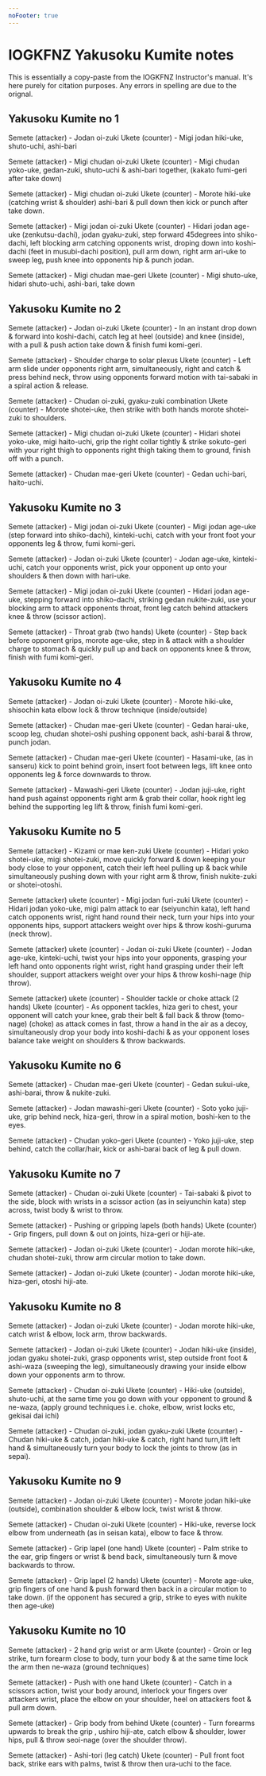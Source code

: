 ```yaml
---
noFooter: true
---
```


# IOGKFNZ Yakusoku Kumite notes

This is essentially a copy-paste from the IOGKFNZ Instructor's manual. It's here purely for citation purposes. Any errors in spelling are due to the orignal.

## Yakusoku Kumite no 1

Semete (attacker) - Jodan oi-zuki
Ukete (counter) - Migi jodan hiki-uke, shuto-uchi, ashi-bari

Semete (attacker) - Migi chudan oi-zuki
Ukete (counter) - Migi chudan yoko-uke, gedan-zuki, shuto-uchi & ashi-bari together, (kakato fumi-geri after take down)

Semete (attacker) - Migi chudan oi-zuki
Ukete (counter) - Morote hiki-uke (catching wrist & shoulder) ashi-bari & pull down then kick or punch after take down.

Semete (attacker) - Migi jodan oi-zuki
Ukete (counter) - Hidari jodan age-uke (zenkutsu-dachi), jodan gyaku-zuki, step forward 45degrees into shiko-dachi, left blocking arm catching opponents wrist, droping down into koshi-dachi (feet in musubi-dachi position), pull arm down, right arm ari-uke to sweep leg, push knee into opponents hip & punch jodan.

Semete (attacker) - Migi chudan mae-geri
Ukete (counter) - Migi shuto-uke, hidari shuto-uchi, ashi-bari, take down

## Yakusoku Kumite no 2

Semete (attacker) - Jodan oi-zuki
Ukete (counter) - In an instant drop down & forward into koshi-dachi, catch leg at heel (outside) and knee (inside), with a pull & push action take down & finish fumi komi-geri.

Semete (attacker) - Shoulder charge to solar plexus
Ukete (counter) - Left arm slide under opponents right arm, simultaneously, right and catch & press behind neck, throw using opponents forward motion with tai-sabaki in a spiral action & release.

Semete (attacker) - Chudan oi-zuki, gyaku-zuki combination
Ukete (counter) - Morote shotei-uke, then strike with both hands morote shotei-zuki to shoulders.

Semete (attacker) - Migi chudan oi-zuki
Ukete (counter) - Hidari shotei yoko-uke, migi haito-uchi, grip the right collar tightly & strike sokuto-geri with your right thigh to opponents right thigh taking them to ground, finish off with a punch.

Semete (attacker) - Chudan mae-geri
Ukete (counter) - Gedan uchi-bari, haito-uchi.

## Yakusoku Kumite no 3

Semete (attacker) - Migi jodan oi-zuki
Ukete (counter) - Migi jodan age-uke (step forward into shiko-dachi), kinteki-uchi, catch with your front foot your opponents leg & throw, fumi komi-geri.

Semete (attacker) - Jodan oi-zuki
Ukete (counter) - Jodan age-uke, kinteki-uchi, catch your opponents wrist, pick your opponent up onto your shoulders & then down with hari-uke.

Semete (attacker) - Migi jodan oi-zuki
Ukete (counter) - Hidari jodan age-uke, stepping forward into shiko-dachi, striking gedan nukite-zuki, use your blocking arm to attack opponents throat, front leg catch behind attackers knee & throw (scissor action).

Semete (attacker) - Throat grab (two hands)
Ukete (counter) - Step back before opponent grips, morote age-uke, step in & attack with a shoulder charge to stomach & quickly pull up and back on opponents knee & throw, finish with fumi komi-geri.

## Yakusoku Kumite no 4

Semete (attacker) - Jodan oi-zuki
Ukete (counter) - Morote hiki-uke, shisochin kata elbow lock & throw technique (inside/outside)

Semete (attacker) - Chudan mae-geri
Ukete (counter) - Gedan harai-uke, scoop leg, chudan shotei-oshi pushing opponent back, ashi-barai & throw, punch jodan.

Semete (attacker) - Chudan mae-geri
Ukete (counter) - Hasami-uke, (as in sanseru) kick to point behind groin, insert foot between legs, lift knee onto opponents leg & force downwards to throw.

Semete (attacker) - Mawashi-geri
Ukete (counter) - Jodan juji-uke, right hand push against opponents right arm & grab their collar, hook right leg behind the supporting leg lift & throw, finish fumi komi-geri.

## Yakusoku Kumite no 5

Semete (attacker) - Kizami or mae ken-zuki
Ukete (counter) - Hidari yoko shotei-uke, migi shotei-zuki, move quickly forward & down keeping your body close to your opponent, catch their left heel pulling up & back while simultaneously pushing down with your right arm & throw, finish nukite-zuki or shotei-otoshi.

Semete (attacker) ukete (counter) - Migi jodan furi-zuki
Ukete (counter) - Hidari jodan yoko-uke, migi palm attack to ear (seiyunchin kata), left hand catch opponents wrist, right hand round their neck, turn your hips into your opponents hips, support attackers weight over hips & throw koshi-guruma (neck throw).

Semete (attacker) ukete (counter) - Jodan oi-zuki
Ukete (counter) - Jodan age-uke, kinteki-uchi, twist your hips into your opponents, grasping your left hand onto opponents right wrist, right hand grasping under their left shoulder, support attackers weight over your hips & throw koshi-nage (hip throw).

Semete (attacker) ukete (counter) - Shoulder tackle or choke attack (2 hands)
Ukete (counter) - As opponent tackles, hiza geri to chest, your opponent will catch your knee, grab their belt & fall back & throw (tomo-nage) (choke) as attack comes in fast, throw a hand in the air as a decoy, simultaneously drop your body into koshi-dachi & as your opponent loses balance take weight on shoulders & throw backwards.

## Yakusoku Kumite no 6

Semete (attacker) - Chudan mae-geri
Ukete (counter) - Gedan sukui-uke, ashi-barai, throw & nukite-zuki.

Semete (attacker) - Jodan mawashi-geri
Ukete (counter) - Soto yoko juji-uke, grip behind neck, hiza-geri, throw in a spiral motion, boshi-ken to the eyes.

Semete (attacker) - Chudan yoko-geri
Ukete (counter) - Yoko juji-uke, step behind, catch the collar/hair, kick or ashi-barai back of leg & pull down.

## Yakusoku Kumite no 7

Semete (attacker) - Chudan oi-zuki
Ukete (counter) - Tai-sabaki & pivot to the side, block with wrists in a scissor action (as in seiyunchin kata) step across, twist body & wrist to throw.

Semete (attacker) - Pushing or gripping lapels (both hands)
Ukete (counter) - Grip fingers, pull down & out on joints, hiza-geri or hiji-ate.

Semete (attacker) - Jodan oi-zuki
Ukete (counter) - Jodan morote hiki-uke, chudan shotei-zuki, throw arm circular motion to take down.

Semete (attacker) - Jodan oi-zuki
Ukete (counter) - Jodan morote hiki-uke, hiza-geri, otoshi hiji-ate.

## Yakusoku Kumite no 8

Semete (attacker) - Jodan oi-zuki
Ukete (counter) - Jodan morote hiki-uke, catch wrist & elbow, lock arm, throw backwards.

Semete (attacker) - Jodan oi-zuki
Ukete (counter) - Jodan hiki-uke (inside), jodan gyaku shotei-zuki, grasp opponents wrist, step outside front foot & ashi-waza (sweeping the leg), simultaneously drawing your inside elbow down your opponents arm to throw.

Semete (attacker) - Chudan oi-zuki
Ukete (counter) - Hiki-uke (outside), shuto-uchi, at the same time you go down with your opponent to ground & ne-waza, (apply ground techniques i.e. choke, elbow, wrist locks etc, gekisai dai ichi)

Semete (attacker) - Chudan oi-zuki, jodan gyaku-zuki
Ukete (counter) - Chudan hiki-uke & catch, jodan hiki-uke & catch, right hand turn,lift left hand & simultaneously turn your body to lock the joints to throw (as in sepai).

## Yakusoku Kumite no 9

Semete (attacker) - Jodan oi-zuki
Ukete (counter) - Morote jodan hiki-uke (outside), combination shoulder & elbow lock, twist wrist & throw.

Semete (attacker) - Chudan oi-zuki
Ukete (counter) - Hiki-uke, reverse lock elbow from underneath (as in seisan kata), elbow to face & throw.

Semete (attacker) - Grip lapel (one hand)
Ukete (counter) - Palm strike to the ear, grip fingers or wrist & bend back, simultaneously turn & move backwards to throw.

Semete (attacker) - Grip lapel (2 hands)
Ukete (counter) - Morote age-uke, grip fingers of one hand & push forward then back in a circular motion to take down. (if the opponent has secured a grip, strike to eyes with nukite then age-uke)

## Yakusoku Kumite no 10

Semete (attacker) - 2 hand grip wrist or arm
Ukete (counter) - Groin or leg strike, turn forearm close to body, turn your body & at the same time lock the arm then ne-waza (ground techniques)

Semete (attacker) - Push with one hand
Ukete (counter) - Catch in a scissors action, twist your body around, interlock your fingers over attackers wrist, place the elbow on your shoulder, heel on attackers foot & pull arm down.

Semete (attacker) - Grip body from behind
Ukete (counter) - Turn forearms upwards to break the grip , ushiro hiji-ate, catch elbow & shoulder, lower hips, pull & throw seoi-nage (over the shoulder throw).

Semete (attacker) - Ashi-tori (leg catch)
Ukete (counter) - Pull front foot back, strike ears with palms, twist & throw then ura-uchi to the face.
